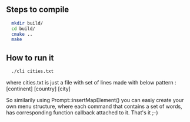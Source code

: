 ## Steps to compile
```sh
  mkdir build/
  cd build/
  cmake ..
  make
```

## How to run it
```sh
  ./cli cities.txt
```
where cities.txt is just a file with set of lines made with below pattern : [continent] [country] [city]

So similarily using Prompt::insertMapElement() you can easiy create your own menu structure, where each command that contains a set of words, has corresponding function callback attached to it.
That's it ;-)


